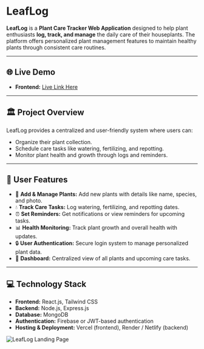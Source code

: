 # LeafLog

**LeafLog** is a **Plant Care Tracker Web Application** designed to help plant enthusiasts **log, track, and manage** the daily care of their houseplants. The platform offers personalized plant management features to maintain healthy plants through consistent care routines.

---

## 🌐 Live Demo

- **Frontend:** [Live Link Here](https://leaf-log-dc82b.web.app/)  

---

## 🏛 Project Overview

LeafLog provides a centralized and user-friendly system where users can:

- Organize their plant collection.  
- Schedule care tasks like watering, fertilizing, and repotting.  
- Monitor plant health and growth through logs and reminders.

---

## 👥 User Features

- 🌱 **Add & Manage Plants:** Add new plants with details like name, species, and photo.  
- 💧 **Track Care Tasks:** Log watering, fertilizing, and repotting dates.  
- ⏰ **Set Reminders:** Get notifications or view reminders for upcoming tasks.  
- 📊 **Health Monitoring:** Track plant growth and overall health with updates.  
- 🔒 **User Authentication:** Secure login system to manage personalized plant data.  
- 🧭 **Dashboard:** Centralized view of all plants and upcoming care tasks.

---

## 💻 Technology Stack

- **Frontend:** React.js, Tailwind CSS  
- **Backend:** Node.js, Express.js  
- **Database:** MongoDB  
- **Authentication:** Firebase or JWT-based authentication  
- **Hosting & Deployment:** Vercel (frontend), Render / Netlify (backend)

![LeafLog Landing Page](https://i.ibb.co/YourLandingPageImage.png)
